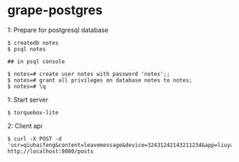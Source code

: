 grape-postgres
=========================


1: Prepare for postgresql database

	$ createdb notes
	$ psql notes

	## in psql console

	$ notes=# create user notes with password 'notes';;
	$ notes=# grant all privileges on database notes to notes;
	$ notes=# \q

1: Start server

	$ torquebox-lite
	
2: Client api 

	$ curl -X POST -d 'usr=qiuhaifeng&content=leavemessage&device=32431242143211234&app=liuyaozhuanggua&ip=123.33.44.55' http://localhost:8080/posts   

